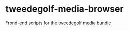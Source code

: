 tweedegolf-media-browser
========================

Frond-end scripts for the tweedegolf media bundle
